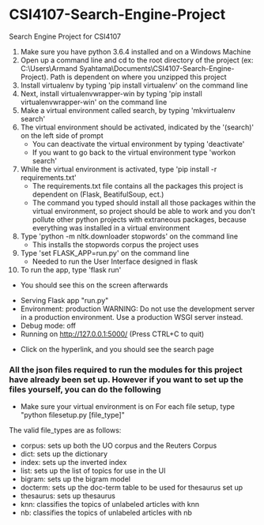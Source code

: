 # CSI4107-Search-Engine-Project

Search Engine Project for CSI4107

1. Make sure you have python 3.6.4 installed and on a Windows Machine
2. Open up a command line and cd to the root directory of the project (ex: C:\Users\Armand Syahtama\Documents\CSI4107-Search-Engine-Project).
   Path is dependent on where you unzipped this project
3. Install virtualenv by typing 'pip install virtualenv' on the command line
4. Next, install virtualenvwrapper-win by typing 'pip install virtualenvwrapper-win' on the command line
5. Make a virtual environment called search, by typing 'mkvirtualenv search'
6. The virtual environment should be activated, indicated by the '(search)' on the left side of prompt
   - You can deactivate the virtual environment by typing 'deactivate'
   - If you want to go back to the virtual environment type 'workon search'
7. While the virtual environment is activated, type 'pip install -r requirements.txt'
   - The requirements.txt file contains all the packages this project is dependent on (Flask, BeatifulSoup, ect.)
   - The command you typed should install all those packages within the virtual environment, so project should be able to work
     and you don't pollute other python projects with extraneous packages, because everything was installed in a virtual environment
8. Type 'python -m nltk.downloader stopwords' on the command line
   - This installs the stopwords corpus the project uses
9. Type 'set FLASK_APP=run.py' on the command line
   - Needed to run the User Interface designed in flask
10. To run the app, type 'flask run'

- You should see this on the screen afterwards

* Serving Flask app "run.py"
* Environment: production
  WARNING: Do not use the development server in a production environment.
  Use a production WSGI server instead.
* Debug mode: off
* Running on http://127.0.0.1:5000/ (Press CTRL+C to quit)

- Click on the hyperlink, and you should see the search page

### All the json files required to run the modules for this project have already been set up. However if you want to set up the files yourself, you can do the following

- Make sure your virtual environment is on
  For each file setup, type "python filesetup.py [file_type]"

The valid file_types are as follows:

- corpus: sets up both the UO corpus and the Reuters Corpus
- dict: sets up the dictionary
- index: sets up the inverted index
- list: sets up the list of topics for use in the UI
- bigram: sets up the bigram model
- docterm: sets up the doc-term table to be used for thesaurus set up
- thesaurus: sets up thesaurus
- knn: classifies the topics of unlabeled articles with knn
- nb: classifies the topics of unlabeled articles with nb
